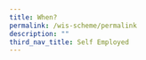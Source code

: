 ```yaml
---
title: When?
permalink: /wis-scheme/permalink
description: ""
third_nav_title: Self Employed
---
```


